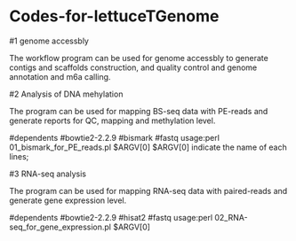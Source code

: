 # Codes-for-lettuceTGenome

#1 genome accessbly

The workflow program can be used for  genome accessbly to generate contigs and scaffolds construction, and quality control and genome annotation and m6a calling.

#2 Analysis of DNA mehylation

The program can be used for mapping BS-seq data with PE-reads and generate reports for QC, mapping and methylation level.

#dependents
#bowtie2-2.2.9
#bismark
#fastq
usage:perl 01_bismark_for_PE_reads.pl $ARGV[0]
$ARGV[0] indicate the name of each lines;

#3 RNA-seq analysis

The program can be used for mapping RNA-seq data with paired-reads and generate gene expression level.

#dependents
#bowtie2-2.2.9
#hisat2
#fastq
usage:perl 02_RNA-seq_for_gene_expression.pl $ARGV[0]


